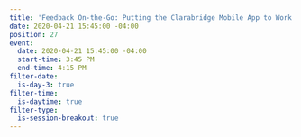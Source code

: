 ```yaml
---
title: 'Feedback On-the-Go: Putting the Clarabridge Mobile App to Work'
date: 2020-04-21 15:45:00 -04:00
position: 27
event:
  date: 2020-04-21 15:45:00 -04:00
  start-time: 3:45 PM
  end-time: 4:15 PM
filter-date:
  is-day-3: true
filter-time:
  is-daytime: true
filter-type:
  is-session-breakout: true
---
```


